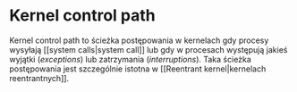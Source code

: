 # Kernel control path
Kernel control path to ścieżka postępowania w kernelach gdy procesy wysyłają [[system calls|system call]] lub gdy w procesach występują jakieś wyjątki (*exceptions*) lub zatrzymania (*interruptions*). Taka ścieżka postępowania jest szczególnie istotna w [[Reentrant kernel|kernelach reentrantnych]].